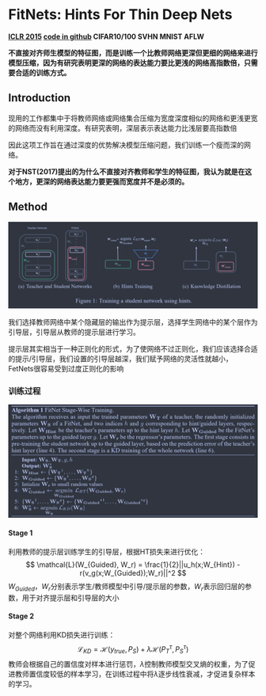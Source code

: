 # FitNets: Hints For Thin Deep Nets

**[ICLR 2015](https://arxiv.org/abs/1412.6550)	[code in github](https://github.com/adri-romsor/FitNets)	CIFAR10/100  SVHN  MNIST  AFLW**	

**不直接对齐师生模型的特征图，而是训练一个比教师网络更深但更细的网络来进行模型压缩，因为有研究表明更深的网络的表达能力要比更浅的网络高指数倍，只需要合适的训练方式。**

## Introduction

现用的工作都集中于将教师网络或网络集合压缩为宽度深度相似的网络和更浅更宽的网络而没有利用深度。有研究表明，深层表示表达能力比浅层要高指数倍

因此这项工作旨在通过深度的优势解决模型压缩问题，我们训练一个瘦而深的网络。

**对于NST(2017)提出的为什么不直接对齐教师和学生的特征图，我认为就是在这个地方，更深的网络表达能力要更强而宽度并不是必须的。**



## Method

![image-20240318143453369](imgs/image-20240318143453369.png)

我们选择教师网络中某个隐藏层的输出作为提示层，选择学生网络中的某个层作为引导层，引导层从教师的提示层进行学习。

提示层其实相当于一种正则化的形式，为了使网络不过正则化，我们应该选择合适的提示/引导层，我们设置的引导层越深，我们赋予网络的灵活性就越小，FetNets很容易受到过度正则化的影响

### 训练过程

![image-20240318143419219](imgs/image-20240318143419219.png)

#### Stage 1

利用教师的提示层训练学生的引导层，根据HT损失来进行优化：
$$
\mathcal{L}(W_{Guided}, W_r) = \frac{1}{2}||u_h(x;W_{Hint}) - r(v_g(x;W_{Guided});W_r)||^2
$$
$W_{Guided}$，$W_r$分别表示学生/教师模型中引导/提示层的参数，$W_r$表示回归层的参数，用于对齐提示层和引导层的大小

#### Stage 2

对整个网络利用KD损失进行训练：
$$
\mathcal{L}_{KD} = \mathcal{H}(y_{true}, P_S) + \lambda\mathcal{H}(P_T^\tau, P_S^\tau)
$$
教师会根据自己的置信度对样本进行惩罚，$\lambda$控制教师模型交叉熵的权重，为了促进教师置信度较低的样本学习，在训练过程中将$\lambda$逐步线性衰减，才促进复杂样本的学习。